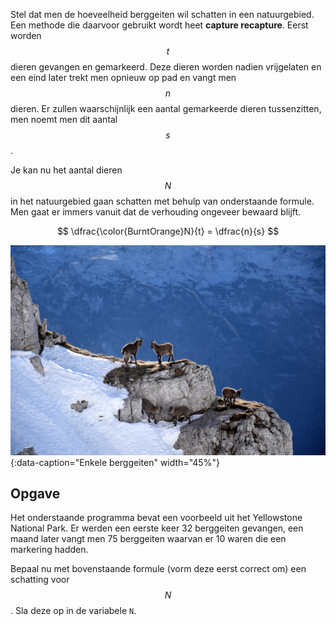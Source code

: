 Stel dat men de hoeveelheid berggeiten wil schatten in een natuurgebied. Een methode die daarvoor gebruikt wordt heet **capture recapture**. Eerst worden $$t$$ dieren gevangen en gemarkeerd. Deze dieren worden nadien vrijgelaten en een eind later trekt men opnieuw op pad en vangt men $$n$$ dieren. Er zullen waarschijnlijk een aantal gemarkeerde dieren tussenzitten, men noemt men dit aantal $$s$$. 

Je kan nu het aantal dieren $$N$$ in het natuurgebied gaan schatten met behulp van onderstaande formule. Men gaat er immers vanuit dat de verhouding ongeveer bewaard blijft.

$$
    \dfrac{\color{BurntOrange}N}{t} = \dfrac{n}{s}
$$

![Enkele berggeiten](media/medena-rosa.jpg "Foto door Medena Rosa op Unsplash"){:data-caption="Enkele berggeiten" width="45%"}

## Opgave
Het onderstaande programma bevat een voorbeeld uit het Yellowstone National Park. Er werden een eerste keer 32 berggeiten gevangen, een maand later vangt men 75 berggeiten waarvan er 10 waren die een markering hadden.

Bepaal nu met bovenstaande formule (vorm deze eerst correct om) een schatting voor $$N$$. Sla deze op in de variabele `N`.

